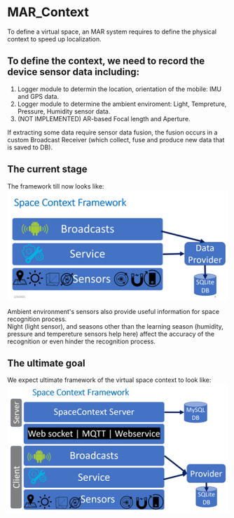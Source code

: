 # MAR_Context

To define a virtual space, an MAR system requires to define the physical context to speed up localization.
## To define the context, we need to record the device sensor data including:
1. Logger module to determin the location, orientation of the mobile: IMU and GPS data.
2. Logger module to determine the ambient enviroment: Light, Tempreture, Pressure, Humidity sensor data.
3. (NOT IMPLEMENTED) AR-based Focal length and Aperture.

If extracting some data require sensor data fusion, the fusion occurs in a custom Broadcast Receiver (which collect, fuse and produce new data that is saved to DB).
## The current stage
The framework till now looks like:
![alt text](spacecontext.png)

Ambient environment's sensors also provide useful information for space recognition process.  
Night (light sensor), and seasons other than the learning season (humidity, pressure and tempereture sensors help here) affect the accuracy of the recognition or even hinder the recognition process.

## The ultimate goal
We expect ultimate framework of the virtual space context to look like:
![alt text](fvscontext.png)
